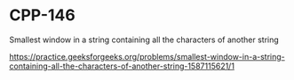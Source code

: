 # CPP-146
Smallest window in a string containing all the characters of another string








https://practice.geeksforgeeks.org/problems/smallest-window-in-a-string-containing-all-the-characters-of-another-string-1587115621/1
